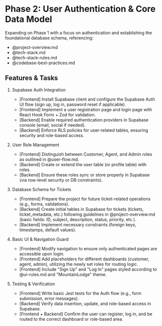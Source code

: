 # Phase 2: User Authentication & Core Data Model

Expanding on Phase 1 with a focus on authentication and establishing the foundational database schema, referencing:
- @project-overview.md
- @tech-stack.md
- @tech-stack-rules.md
- @codebase-best-practices.md

## Features & Tasks

1. Supabase Auth Integration  
   - [Frontend] Install Supabase client and configure the Supabase Auth UI flow (sign up, log in, password reset if applicable).  
   - [Frontend] Implement a user registration page and login page with React Hook Form + Zod for validation.  
   - [Backend] Enable required authentication providers in Supabase console (email, social if needed).  
   - [Backend] Enforce RLS policies for user-related tables, ensuring security and role-based access.

2. User Role Management  
   - [Frontend] Distinguish between Customer, Agent, and Admin roles as outlined in @user-flow.md.  
   - [Backend] Create or extend the user table (or profile table) with roles.  
   - [Backend] Ensure these roles sync or store properly in Supabase (via row-level security or DB constraints).

3. Database Schema for Tickets  
   - [Frontend] Prepare the project for future ticket-related operations (e.g., forms, validations).  
   - [Backend] Create initial tables in Supabase for tickets (tickets, ticket_metadata, etc.) following guidelines in @project-overview.md (basic fields: ID, subject, description, status, priority, etc.).  
   - [Backend] Implement necessary constraints (foreign keys, timestamps, default values).

4. Basic UI & Navigation Guard  
   - [Frontend] Modify navigation to ensure only authenticated pages are accessible upon login.  
   - [Frontend] Add placeholders for different dashboards (customer, agent, admin), utilizing the newly set roles for routing logic.  
   - [Frontend] Include "Sign Up" and "Log In" pages styled according to @ui-rules.md and "MountainLodge" theme.

5. Testing & Verification  
   - [Frontend] Write basic Jest tests for the Auth flow (e.g., form submission, error messages).  
   - [Backend] Verify data insertion, update, and role-based access in Supabase.  
   - [Frontend + Backend] Confirm the user can register, log in, and be routed to the correct dashboard or role-based area. 